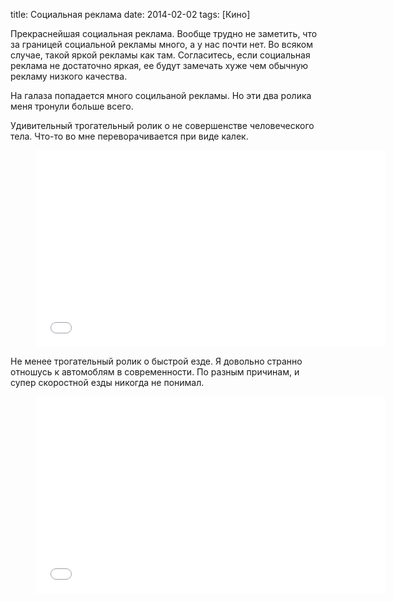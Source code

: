title: Социальная реклама 
date: 2014-02-02
tags: [Кино]

Прекраснейшая социальная реклама. Вообще трудно не заметить, что за границей социальной рекламы много, а у нас почти нет. Во всяком случае, такой яркой рекламы как там. Согласитесь, если социальная реклама не достаточно яркая, ее будут замечать хуже чем обычную рекламу низкого качества.

На галаза попадается много социльаной рекламы. Но эти два ролика меня тронули больше всего. 

Удивительный трогательный ролик о не совершенстве человеческого тела. Что-то во мне переворачивается при виде калек.

<figure>
    <div class="if"><iframe width="560" height="315" src="//www.youtube.com/embed/E8umFV69fNg" frameborder="0" allowfullscreen></iframe></div>
</figure>

Не менее трогательный ролик о быстрой езде. Я довольно странно отношусь к автомоблям в современности. По разным причинам, и супер скоростной езды никогда не понимал.

<figure>
    <div class="if"><iframe width="560" height="315" src="//www.youtube.com/embed/bvLaTupw-hk" frameborder="0" allowfullscreen></iframe></div>
</figure>